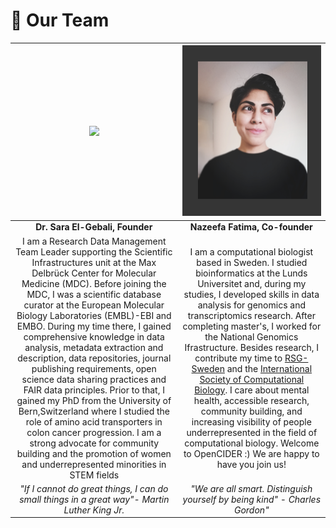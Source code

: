 # 🦥 Our Team

| ![](../.gitbook/assets/img_20200425_132219.jpg) | ![](../.gitbook/assets/nazeefatima.jpg) |
| :---: | :---: |
| **Dr. Sara El-Gebali, Founder** | **Nazeefa Fatima, Co-founder** |
| I am a Research Data Management Team Leader supporting the Scientific Infrastructures unit at the Max Delbrück Center for Molecular Medicine \(MDC\). Before joining the MDC, I was a scientific database curator at the European Molecular Biology Laboratories \(EMBL\)-EBI and EMBO. During my time there, I gained comprehensive knowledge in data analysis, metadata extraction and description, data repositories, journal publishing requirements, open science data sharing practices and FAIR data principles. Prior to that, I gained my PhD from the University of Bern,Switzerland where I studied the role of amino acid transporters in colon cancer progression. I am a strong advocate for community building and the promotion of women and underrepresented minorities in STEM fields | I am a computational biologist based in Sweden. I studied bioinformatics at the Lunds Universitet and, during my studies, I developed skills in data analysis for genomics and transcriptomics research. After completing master's, I worked for the National Genomics Ifrastructure. Besides research, I contribute my time to [RSG-Sweden](https://www.rsg-sweden.iscbsc.org) and the [International Society of Computational Biology](https://www.iscbsc.org). I care about mental health, accessible research, community building, and increasing visibility of people underrepresented in the field of computational biology. Welcome to OpenCIDER :\) We are happy to have you join us! |
| _"If I cannot do great things, I can do small things in a great way"- Martin Luther King Jr._ | _"We are all smart. Distinguish yourself by being kind" - Charles Gordon"_ |

